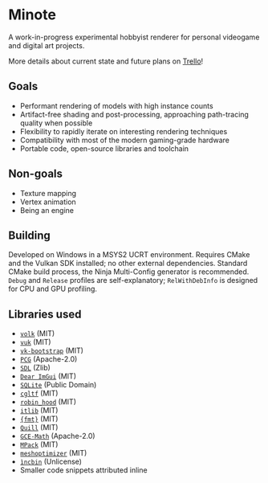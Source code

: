 # Minote
A work-in-progress experimental hobbyist renderer for personal videogame and
digital art projects.

More details about current state and future plans on
[Trello](https://trello.com/b/LsFEM6Vw/minote)!

## Goals
- Performant rendering of models with high instance counts
- Artifact-free shading and post-processing, approaching path-tracing quality
when possible
- Flexibility to rapidly iterate on interesting rendering techniques
- Compatibility with most of the modern gaming-grade hardware
- Portable code, open-source libraries and toolchain

## Non-goals
- Texture mapping
- Vertex animation
- Being an engine

## Building
Developed on Windows in a MSYS2 UCRT environment. Requires CMake and the Vulkan
SDK installed; no other external dependencies. Standard CMake build process,
the Ninja Multi-Config generator is recommended. `Debug` and `Release` profiles
are self-explanatory; `RelWithDebInfo` is designed for CPU and GPU profiling.

## Libraries used
- [`volk`](https://github.com/zeux/volk) (MIT)
- [`vuk`](https://github.com/martty/vuk) (MIT)
- [`vk-bootstrap`](https://github.com/charles-lunarg/vk-bootstrap) (MIT)
- [`PCG`](https://github.com/imneme/pcg-c-basic) (Apache-2.0)
- [`SDL`](https://github.com/libsdl-org/SDL) (Zlib)
- [`Dear ImGui`](https://github.com/ocornut/imgui) (MIT)
- [`SQLite`](https://www.sqlite.org/) (Public Domain)
- [`cgltf`](https://github.com/jkuhlmann/cgltf) (MIT)
- [`robin_hood`](https://github.com/martinus/robin-hood-hashing) (MIT)
- [`itlib`](https://github.com/iboB/itlib) (MIT)
- [`{fmt}`](https://github.com/fmtlib/fmt) (MIT)
- [`Quill`](https://github.com/odygrd/quill) (MIT)
- [`GCE-Math`](https://github.com/kthohr/gcem) (Apache-2.0)
- [`MPack`](https://github.com/ludocode/mpack) (MIT)
- [`meshoptimizer`](https://github.com/zeux/meshoptimizer) (MIT)
- [`ìncbin`](https://github.com/graphitemaster/incbin) (Unlicense)
- Smaller code snippets attributed inline
